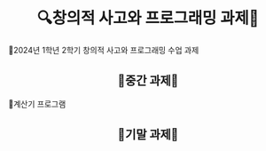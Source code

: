 <h1 align="center"> 🔍창의적 사고와 프로그래밍 과제🔎 </h1>
<p3> 📌2024년 1학년 2학기 창의적 사고와 프로그래밍 수업 과제 </h3>

<h2 align="center"> 📄중간 과제📄 </h2>

<p3> 📱계산기 프로그램 </h3>


<h2 align="center"> 📄기말 과제📄 </h2>
